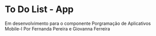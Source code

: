 # To Do List - App

Em desenvolvimento para o componente Porgramação de Aplicativos Mobile-I
Por Fernanda Pereira e Giovanna Ferreira
